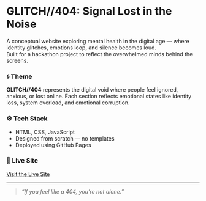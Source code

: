 # GLITCH//404: Signal Lost in the Noise

A conceptual website exploring mental health in the digital age — where identity glitches, emotions loop, and silence becomes loud.  
Built for a hackathon project to reflect the overwhelmed minds behind the screens.

### 🌀 Theme
**GLITCH//404** represents the digital void where people feel ignored, anxious, or lost online. Each section reflects emotional states like identity loss, system overload, and emotional corruption.

### ⚙️ Tech Stack
- HTML, CSS, JavaScript
- Designed from scratch — no templates
- Deployed using GitHub Pages

### 📡 Live Site
[Visit the Live Site](https://glitch404-frontend-production.up.railway.app)

---

> _“If you feel like a 404, you’re not alone.”_
